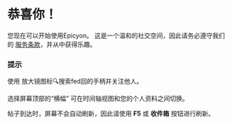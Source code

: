 # 恭喜你！
您现在可以开始使用Epicyon。 这是一个温和的社交空间，因此请务必遵守我们的 [服务条款](/terms)，并从中获得乐趣。

### 提示
使用 放大镜图标🔍搜索fed回的手柄并关注他人。

选择屏幕顶部的“横幅” 可在时间轴视图和您的个人资料之间切换。

帖子到达时，屏幕不会自动刷新，因此请使用 **F5** 或 **收件箱** 按钮进行刷新。

